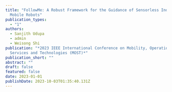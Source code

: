 ```yaml
---
title: "FollowMe: A Robust Framework for the Guidance of Sensorless Indoor
  Mobile Robots"
publication_types:
  - "1"
authors:
  - Sanjith Udupa
  - admin
  - Weisong Shi
publication: "*2023 IEEE International Conference on Mobility, Operations,
  Services and Technologies (MOST)*"
publication_short: ""
abstract: ""
draft: false
featured: false
date: 2023-01-01
publishDate: 2023-10-03T01:35:40.131Z
---
```

